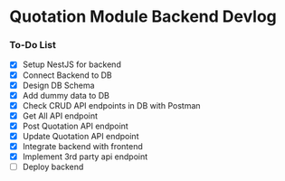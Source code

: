 # Quotation Module Backend Devlog
### To-Do List
- [X]  Setup NestJS for backend
- [X]  Connect Backend to DB
- [X]  Design DB Schema
- [X]  Add dummy data to DB
- [X]  Check CRUD API endpoints in DB with Postman
  - [X] Get All API endpoint
  - [X] Post Quotation API endpoint
  - [X] Update Quotation API endpoint
- [X] Integrate backend with frontend
- [X] Implement 3rd party api endpoint
- [ ] Deploy backend